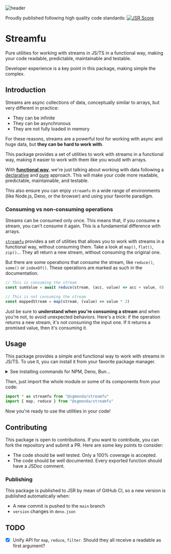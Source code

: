 ![header](https://github.com/user-attachments/assets/97963ef5-68a6-449e-ad16-081a9bdc9103)

Proudly published following high quality code standards: [![JSR Score](https://jsr.io/badges/@sgmonda/streamfu/score)](https://jsr.io/@sgmonda/streamfu)

# Streamfu

Pure utilities for working with streams in JS/TS in a functional way, making your code readable, predictable, maintainable and testable.

Developer experience is a key point in this package, making simple the complex.

## Introduction

Streams are async collections of data, conceptually similar to arrays, but very different in practice:

- They can be infinite
- They can be asynchronous
- They are not fully loaded in memory

For these reasons, streams are a powerful tool for working with async and huge data, but **they can be hard to work with**.

This package provides a set of utilities to work with streams in a functional way, making it easier to work with them like you would with arrays.

With **[functional way](https://en.wikipedia.org/wiki/Functional_programming)**, we're just talking about working with data following a [declarative](https://en.wikipedia.org/wiki/Declarative_programming) and [pure](https://en.wikipedia.org/wiki/Pure_function) approach. This will make your code more readable, predictable, maintainable, and testable.

This also ensure you can enjoy `streamfu` in a wide range of environments (like Node.js, Deno, or the browser) and using your favorite paradigm.

### Consuming vs non-consuming operations

Streams can be consumed only once. This means that, if you consume a stream, you can't consume it again. This is a fundamental difference with arrays.

[`streamfu`](https://jsr.io/@sgmonda/streamfu) provides a set of utilities that allows you to work with streams in a functional way, without consuming them. Take a look at `map()`, `flat()`, `zip()`... They all return a new stream, without consuming the original one.

But there are some operations that consume the stream, like `reduce()`, `some()` or `indexOf()`. These operations are marked as such in the documentation.

```typescript
// This is consuming the stream
const sumValue = await reduce(stream, (acc, value) => acc + value, 0)

// This is not consuming the stream
const mappedStream = map(stream, (value) => value * 2)
```

Just be sure to **understand when you're consuming a stream** and when you're not, to avoid unexpected behaviors. Here's a trick: if the operation returns a new stream, it's not consuming the input one. If it returns a promised value, then it's consuming it.

## Usage

This package provides a simple and functional way to work with streams in JS/TS. To use it, you can install it from your favorite package manager.

<details>
  <summary>See installing commands for NPM, Deno, Bun...</summary>

- npm: `npx jsr add @sgmonda/streamfu`
- yarn: `yarn dlx jsr add @sgmonda/streamfu`
- pnpm: `pnpm dlx jsr add @sgmonda/streamfu`
- deno: `deno add jsr:@sgmonda/streamfu`
- bun: `bunx jsr add @sgmonda/streamfu`

</details>

Then, just import the whole module or some of its components from your code:

```typescript
import * as streamfu from "@sgmonda/streamfu"
import { map, reduce } from "@sgmonda/streamfu"
```

Now you're ready to use the utilities in your code!

## Contributing

This package is open to contributions. If you want to contribute, you can fork the repository and submit a PR. Here are some key points to consider:

- The code should be well tested. Only a 100% coverage is accepted.
- The code should be well documented. Every exported function should have a JSDoc comment.

### Publishing

This package is published to JSR by mean of GitHub CI, so a new version is published automatically when:

- A new commit is pushed to the `main` branch
- `version` changes in `deno.json`

## TODO

- [x] Unify API for `map`, `reduce`, `filter`. Should they all receive a readable as first argument?
